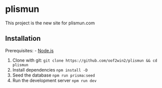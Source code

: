 # plismun

This project is the new site for plismun.com

## Installation

Prerequisites: - [Node.js](https://nodejs.org/en/)

1. Clone with git:
   `git clone https://github.com/oof2win2/plismun && cd plismun`
2. Install dependencies
   `npm install -D`
3. Seed the database
   `npm run prisma:seed`
4. Run the development server
   `npm run dev`
